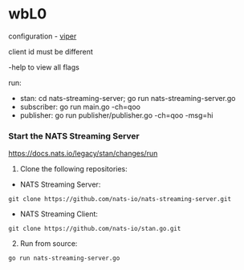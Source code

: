 # wbL0

configuration - [viper](https://github.com/spf13/viper)

client id must be different

-help to view all flags

run:
* stan: cd nats-streaming-server; go run nats-streaming-server.go
* subscriber: go run main.go -ch=qoo
* publisher: go run publisher/publisher.go -ch=qoo -msg=hi

### Start the NATS Streaming Server
https://docs.nats.io/legacy/stan/changes/run

1. Clone the following repositories:
* NATS Streaming Server: 
```
git clone https://github.com/nats-io/nats-streaming-server.git
```
* NATS Streaming Client:
```
git clone https://github.com/nats-io/stan.go.git
```

2. Run from source:
```
go run nats-streaming-server.go
```